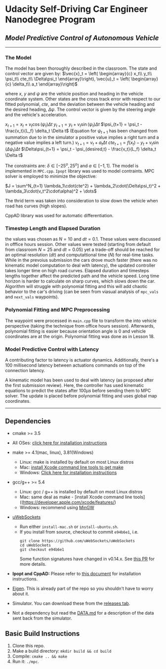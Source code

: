 # Udacity Self-Driving Car Engineer Nanodegree Program
## *Model Predictive Control of Autonomous Vehicle*
---


### The Model
The model has been thoroughly described in the classroom.  The state and control vector are given by:
$\vec{x}_t = \left( \begin{array}{c}
	x_t\\
    y_t\\
    \psi_t\\
    cte_t\\
    \Delta\psi_t
	\end{array}\right), \vec{u}_t = \left( \begin{array}{c}
	\delta_t\\
    a_t
	\end{array}\right)$

where $x$, $y$ and $\psi$ are the vehicle position and heading in the vehicle coordinate system. Other states are the cross track error with respect to our fitted polynomial, $cte$, and the deviation between the vehicle heading and the desired heading, $\Delta\psi$. The control vector is given by the steering angle and the vehicle's acceleration.

$x_{t+1} = x_t + v_t\cos(\psi_t)\Delta t$
$y_{t+1} = y_t + v_t\sin(\psi_t)\Delta t$
$\psi_{t+1} = \psi_t - \frac{v_t}{L_f} \delta_t \Delta t$
(Equation for $\psi_{t+1}$ has been changed from summation due to in the simulator a positive value implies a right turn and a negative value implies a left turn.)
$v_{t+1} = v_t + a_t \Delta t$
$cte_{t+1} = f(x_t) - y_t + v_t\sin(\Delta\psi_t)\Delta t$
$\Delta\psi_{t+1} = \psi_t - \psi_{desired,t} - \frac{v_t}{L_f} \delta_t \Delta t$

The constraints are: $\delta \in [-25^o, 25^o]$ and $a \in [-1,1]$.
The model is implemented in `MPC.cpp`. `Ipopt` library was used to model contraints. MPC solver is employed to minimize the  objective:

$J = \sum^N_{t=1} \lambda_1\cdot(cte^2) + \lambda_2\cdot(\Delta\psi_t)^2 + \lambda_3\cdot(v_t^2\cdot\alpha)^2  + \dots$

The thrid term was taken into consideration to slow down the vehicle when road has curves (high slopes).

CppAD library was used for automatic differentiation.

### Timestep Length and Elapsed Duration
the values was chosen as $N=10$ and $dt=0.1$. These values were discussed in offfice hours session. Other values were tested (starting from default from classroom $N=25$ and $dt=0.05$) yet a trade-off should be reached for an optimal resolution ($dt$) and computattional time ($N$) for real-time tasks. While in the prevoius submission the cars drove much faster (there was no kinematic model computation to deal with latency), the updated controller takes longer time on high road curves. Elapsed duration and timesteps lengths together affect the predicted path and the vehicle speed. Long time horizon is harder to calculate on sharp curves, which slows down the car. Algorithm will struggle with polynomial fitting and this will add chaotic behavior to the car's driving (can be seen from viasual analysis of `mpc_vals` and `next_vals` waypoints).


### Polynomial Fitting and MPC Preprocessing
The waypoint were processed in `main.cpp` file to transform the into vehicle perspective (taking the technique from office hours session). Afterwards, polynomial fitting is easier because orientation angle is 0 and vehicle coordinates are at the origin. Polynomial fitting was done as in Lesson 18.


### Model Predictive Control with Latency
A contributing factor to latency is actuator dynamics. Additionally, there's a 100 millisecond latency between actuations commands on top of the connection latency.

A kinematic model has been used to deal with latency (as proposed after the first submission review). Here, the controller has used kinematic equations to predict the states after $100\mu s$ before sending them to MPC solver. The update is placed before polynomial fitting and uses global map coordinates.



---
## Dependencies

* cmake >= 3.5
 * All OSes: [click here for installation instructions](https://cmake.org/install/)
* make >= 4.1(mac, linux), 3.81(Windows)
  * Linux: make is installed by default on most Linux distros
  * Mac: [install Xcode command line tools to get make](https://developer.apple.com/xcode/features/)
  * Windows: [Click here for installation instructions](http://gnuwin32.sourceforge.net/packages/make.htm)
* gcc/g++ >= 5.4
  * Linux: gcc / g++ is installed by default on most Linux distros
  * Mac: same deal as make - [install Xcode command line tools]((https://developer.apple.com/xcode/features/)
  * Windows: recommend using [MinGW](http://www.mingw.org/)
* [uWebSockets](https://github.com/uWebSockets/uWebSockets)
  * Run either `install-mac.sh` or `install-ubuntu.sh`.
  * If you install from source, checkout to commit `e94b6e1`, i.e.
    ```
    git clone https://github.com/uWebSockets/uWebSockets
    cd uWebSockets
    git checkout e94b6e1
    ```
    Some function signatures have changed in v0.14.x. See [this PR](https://github.com/udacity/CarND-MPC-Project/pull/3) for more details.

* **Ipopt and CppAD:** Please refer to [this document](https://github.com/udacity/CarND-MPC-Project/blob/master/install_Ipopt_CppAD.md) for installation instructions.
* [Eigen](http://eigen.tuxfamily.org/index.php?title=Main_Page). This is already part of the repo so you shouldn't have to worry about it.
* Simulator. You can download these from the [releases tab](https://github.com/udacity/self-driving-car-sim/releases).
* Not a dependency but read the [DATA.md](./DATA.md) for a description of the data sent back from the simulator.


## Basic Build Instructions

1. Clone this repo.
2. Make a build directory: `mkdir build && cd build`
3. Compile: `cmake .. && make`
4. Run it: `./mpc`.
